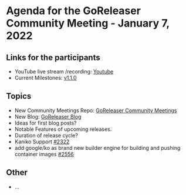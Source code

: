 # Agenda for the GoReleaser Community Meeting - January 7, 2022

## Links for the participants

- YouTube live stream /recording: [Youtube](https://www.youtube.com/channel/UCxg5N16FKrTa4Cees434pbw)
- Current Milestones: [v1.1.0](https://github.com/goreleaser/goreleaser/milestone/3)

## Topics

- New Community Meetings Repo: [GoReleaser Community Meetings](https://goreleaser.com/community-meetings)
- New Blog: [GoReleaser Blog](https://medium.com/goreleaser)
- Ideas for first blog posts?
- Notable Features of upcoming releases.
- Duration of release cycle?
- Kaniko Support [#2322](https://github.com/goreleaser/goreleaser/issues/2322)
- add google/ko as brand new builder engine for building and pushing container images [#2556](https://github.com/goreleaser/goreleaser/issues/2556)

## Other
- ...